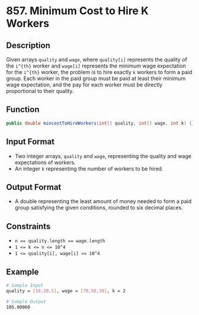 # 857. Minimum Cost to Hire K Workers

## Description

Given arrays `quality` and `wage`, where `quality[i]` represents the quality of the `i^{th}` worker and `wage[i]` represents the minimum wage expectation for the `i^{th}` worker, the problem is to hire exactly `k` workers to form a paid group. Each worker in the paid group must be paid at least their minimum wage expectation, and the pay for each worker must be directly proportional to their quality.

## Function

```java
public double mincostToHireWorkers(int[] quality, int[] wage, int k) {}
```

## Input Format

- Two integer arrays, `quality` and `wage`, representing the quality and wage expectations of workers.
- An integer `k` representing the number of workers to be hired.

## Output Format

- A double representing the least amount of money needed to form a paid group satisfying the given conditions, rounded to six decimal places.

## Constraints

- `n == quality.length == wage.length`
- `1 <= k <= n <= 10^4`
- `1 <= quality[i], wage[i] <= 10^4`

## Example

```bash
# Sample Input
quality = [10,20,5], wage = [70,50,30], k = 2

# Sample Output
105.00000
```

